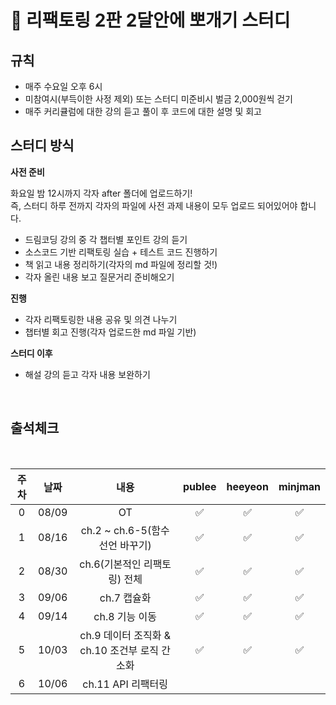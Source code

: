 # :school: 리팩토링 2판 2달안에 뽀개기 스터디

## 규칙

- 매주 수요일 오후 6시
- 미참여시(부득이한 사정 제외) 또는 스터디 미준비시 벌금 2,000원씩 걷기
- 매주 커리큘럼에 대한 강의 듣고 풀이 후 코드에 대한 설명 및 회고

## 스터디 방식

**사전 준비**

화요일 밤 12시까지 각자 after 폴더에 업로드하기! <br />
즉, 스터디 하루 전까지 각자의 파일에 사전 과제 내용이 모두 업로드 되어있어야 합니다.

- 드림코딩 강의 중 각 챕터별 포인트 강의 듣기
- 소스코드 기반 리팩토링 실습 + 테스트 코드 진행하기
- 책 읽고 내용 정리하기(각자의 md 파일에 정리할 것!)
- 각자 올린 내용 보고 질문거리 준비해오기

**진행**

- 각자 리팩토링한 내용 공유 및 의견 나누기
- 챕터별 회고 진행(각자 업로드한 md 파일 기반)

**스터디 이후**

- 해설 강의 듣고 각자 내용 보완하기

<br/>

<pr>

## 출석체크

  <br/>

| 주차 | 날짜  |                     내용                      | publee | heeyeon | minjman |
| :--: | :---: | :-------------------------------------------: | :----: | :-----: | :-----: |
|  0   | 08/09 |                      OT                       |   ✅   |   ✅    |   ✅    |
|  1   | 08/16 |        ch.2 ~ ch.6-5(함수 선언 바꾸기)        |   ✅   |   ✅    |   ✅    |
|  2   | 08/30 |         ch.6(기본적인 리팩토링) 전체          |   ✅   |   ✅    |   ✅    |
|  3   | 09/06 |                  ch.7 캡슐화                  |   ✅   |   ✅    |   ✅    |
|  4   | 09/14 |                ch.8 기능 이동                 |   ✅   |   ✅    |   ✅    |
|  5   | 10/03 | ch.9 데이터 조직화 & ch.10 조건부 로직 간소화 |   ✅   |   ✅    |   ✅    |
|  6   | 10/06 |              ch.11 API 리팩터링               |        |         |         |

</pr>
